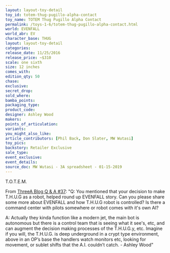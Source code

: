 ```yaml
---
layout: layout-toy-detail 
toy_id: totem-thug-pugillo-alpha-contact
toy_name: TOTEM Thug Pugillo Alpha Contact
permalink: /toys-1-6/totem-thug-pugillo-alpha-contact.html
world: EVENFALL
world_abr: EV
character_base: THUG
layout: layout-toy-detail
categories: 
release_date: 11/25/2016
release_price: ~$310
scale: one sixth
size: 12 inches
comes_with: 
edition_qty: 50
chase: 
exclusive: 
secret_drop: 
sold_where: 
bamba_points: 
packaging_type: 
product_code:
designer: Ashley Wood
makers: 
points_of_articulation: 
variants: 
you_might_also_like: 
article_contributors: [Phil Back, Don Slater, MW Wutasi]
toy_pics: 
backstory: Retailer Exclusive
sale_type: 
event_exclusive: 
event_details: 
source_doc: MW Wutasi - 3A spreadsheet - 01-15-2019
---
```

T.O.T.E.M.

From <a href="https://www.worldofthreea.com/threea-production-blog/qa37" target="_blank">ThreeA Blog Q & A #37</a>:
"Q: You mentioned that your decision to make T.H.U.G as a robot,  helped round up EVENFALL story. Can you please share some more about EVENFALL and how T.H.U.G robot is controlled? Is there a command center with pilots somewhere or robot comes with it's own AI?

A: Actually they kinda function like a modern jet, the main bot is autonomous but there is a control team that is seeing what it see's, etc, and can augment the decision making processes of the T.H.U.G.y, etc. Imagine if you will, the T.H.U.G. is deep underground in a crypt type environment, above in an OP’s base the handlers watch monitors etc, looking for movement, or sublet shifts that the A.I. couldn’t catch. - Ashley Wood"